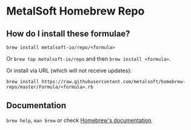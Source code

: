 # MetalSoft Homebrew Repo

## How do I install these formulae?
`brew install metalsoft-io/repo/<formula>`

Or `brew tap metalsoft-io/repo` and then `brew install <formula>`.

Or install via URL (which will not receive updates):

```
brew install https://raw.githubusercontent.com/metalsoft/homebrew-repo/master/Formula/<formula>.rb
```

## Documentation
`brew help`, `man brew` or check [Homebrew's documentation](https://docs.brew.sh).
